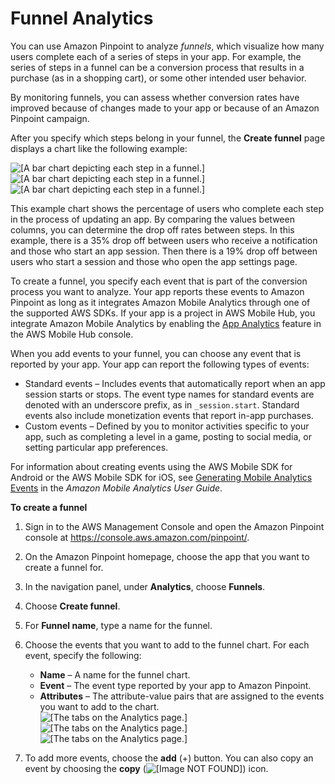 # Funnel Analytics<a name="analytics-funnels"></a>

You can use Amazon Pinpoint to analyze *funnels*, which visualize how many users complete each of a series of steps in your app\. For example, the series of steps in a funnel can be a conversion process that results in a purchase \(as in a shopping cart\), or some other intended user behavior\.

By monitoring funnels, you can assess whether conversion rates have improved because of changes made to your app or because of an Amazon Pinpoint campaign\.

After you specify which steps belong in your funnel, the **Create funnel** page displays a chart like the following example:

![\[A bar chart depicting each step in a funnel.\]](http://docs.aws.amazon.com/pinpoint/latest/userguide/images/funnel.png)![\[A bar chart depicting each step in a funnel.\]](http://docs.aws.amazon.com/pinpoint/latest/userguide/)![\[A bar chart depicting each step in a funnel.\]](http://docs.aws.amazon.com/pinpoint/latest/userguide/)

This example chart shows the percentage of users who complete each step in the process of updating an app\. By comparing the values between columns, you can determine the drop off rates between steps\. In this example, there is a 35% drop off between users who receive a notification and those who start an app session\. Then there is a 19% drop off between users who start a session and those who open the app settings page\.

To create a funnel, you specify each event that is part of the conversion process you want to analyze\. Your app reports these events to Amazon Pinpoint as long as it integrates Amazon Mobile Analytics through one of the supported AWS SDKs\. If your app is a project in AWS Mobile Hub, you integrate Amazon Mobile Analytics by enabling the [App Analytics](http://docs.aws.amazon.com/mobile-hub/latest/developerguide/app-analytics.html) feature in the AWS Mobile Hub console\.

When you add events to your funnel, you can choose any event that is reported by your app\. Your app can report the following types of events: 
+ Standard events – Includes events that automatically report when an app session starts or stops\. The event type names for standard events are denoted with an underscore prefix, as in `_session.start`\. Standard events also include monetization events that report in\-app purchases\.
+ Custom events – Defined by you to monitor activities specific to your app, such as completing a level in a game, posting to social media, or setting particular app preferences\.

For information about creating events using the AWS Mobile SDK for Android or the AWS Mobile SDK for iOS, see [Generating Mobile Analytics Events](http://docs.aws.amazon.com/mobileanalytics/latest/ug/generating-analytics-events-sdk.html) in the *Amazon Mobile Analytics User Guide*\.

**To create a funnel**

1. Sign in to the AWS Management Console and open the Amazon Pinpoint console at [https://console\.aws\.amazon\.com/pinpoint/](https://console.aws.amazon.com/pinpoint/)\.

1. On the Amazon Pinpoint homepage, choose the app that you want to create a funnel for\.

1. In the navigation panel, under **Analytics**, choose **Funnels**\.

1. Choose **Create funnel**\.

1. For **Funnel name**, type a name for the funnel\.

1. Choose the events that you want to add to the funnel chart\. For each event, specify the following:
   + **Name** – A name for the funnel chart\.
   + **Event** – The event type reported by your app to Amazon Pinpoint\.
   + **Attributes** – The attribute\-value pairs that are assigned to the events you want to add to the chart\.  
![\[The tabs on the Analytics page.\]](http://docs.aws.amazon.com/pinpoint/latest/userguide/images/funnel_eventbox.png)![\[The tabs on the Analytics page.\]](http://docs.aws.amazon.com/pinpoint/latest/userguide/)![\[The tabs on the Analytics page.\]](http://docs.aws.amazon.com/pinpoint/latest/userguide/)

1. To add more events, choose the **add** \(\+\) button\. You can also copy an event by choosing the **copy** \(![\[Image NOT FOUND\]](http://docs.aws.amazon.com/pinpoint/latest/userguide/images/analytics_funnel_event_copy_button.png)\) icon\.